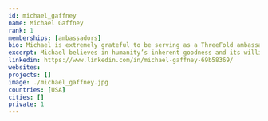 ```yaml
---
id: michael_gaffney
name: Michael Gaffney
rank: 1
memberships: [ambassadors]
bio: Michael is extremely grateful to be serving as a ThreeFold ambassador and fully supports ThreeFold’s mission of a sustainable internet in the hands of the people. Michael believes in humanity’s inherent goodness and its willingness to help and lift others up –ThreeFold holds this view as well and challenges us to believe it can and will be accomplished. Michael is currently an information specialist with an energy policy think tank in Saudi Arabia and in his spare time is a fitness/calisthenics junkie and an avid traveler. Ambassador fell in love with Threefold What's not to love about a foundation that has the technological skill and know how to build a new Internet and the compassion and heart to give it to the people. I love ThreeFold's vision and mission and I'm thrilled to be able to be a part of it.
excerpt: Michael believes in humanity’s inherent goodness and its willingness to help and lift others up.
linkedin: https://www.linkedin.com/in/michael-gaffney-69b58369/
websites: 
projects: []
image: ./michael_gaffney.jpg
countries: [USA]
cities: []
private: 1
---
```

